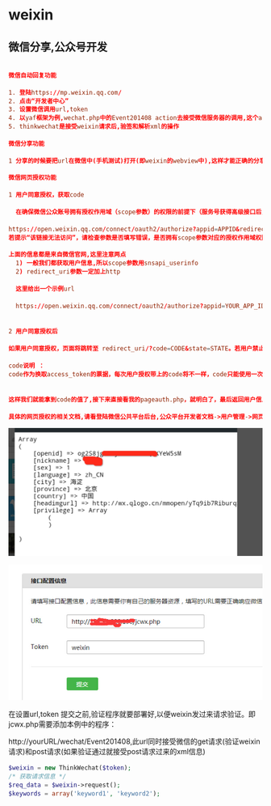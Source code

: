 weixin
======

微信分享,公众号开发
-------------------
```conf

微信自动回复功能

1. 登陆https://mp.weixin.qq.com/
2. 点击“开发者中心”
3. 设置微信调用url,token
4. 以yaf框架为例,wechat.php中的Event201408 action去接受微信服务器的调用,这个action的url你要配置到微信公众后台
5. thinkwechat是接受weixin请求后,验签和解析xml的操作

微信分享功能

1 分享的时候要把url在微信中(手机测试)打开(即weixin的webview中),这样才能正确的分享

微信网页授权功能

1 用户同意授权，获取code
  
  在确保微信公众账号拥有授权作用域（scope参数）的权限的前提下（服务号获得高级接口后，默认拥有scope参数中的snsapi_base和snsapi_userinfo），引导关注者打开如下页面：

https://open.weixin.qq.com/connect/oauth2/authorize?appid=APPID&redirect_uri=REDIRECT_URI&response_type=code&scope=SCOPE&state=STATE#wechat_redirect
若提示“该链接无法访问”，请检查参数是否填写错误，是否拥有scope参数对应的授权作用域权限。

上面的信息都是来自微信官网,这里注意两点
  1) 一般我们都获取用户信息,所以scope参数用snsapi_userinfo
  2) redirect_uri参数一定加上http
  
  这里给出一个示例url
  
  https://open.weixin.qq.com/connect/oauth2/authorize?appid=YOUR_APP_ID&redirect_uri=http://182.92.220.196/jichao/pageauth.php&response_type=code&scope=snsapi_userinfo&state=STATE#wechat_redirect
  

2 用户同意授权后

如果用户同意授权，页面将跳转至 redirect_uri/?code=CODE&state=STATE。若用户禁止授权，则重定向后不会带上code参数，仅会带上state参数redirect_uri?state=STATE

code说明 ：
code作为换取access_token的票据，每次用户授权带上的code将不一样，code只能使用一次，5分钟未被使用自动过期。


这样我们就能拿到code的值了,接下来直接看我的pageauth.php，就明白了，最后返回用户信息的结果如下图

具体的网页授权的相关文档,请看登陆微信公共平台后台,公众平台开发者文档->用户管理->网页授权获取网页基本信息

```

![接口配置info](https://github.com/tetang1230/weixin/blob/master/pics/weixinpageauth.jpg)



![接口配置info](https://github.com/tetang1230/weixin/blob/master/pics/pz1.jpg)

在设置url,token 提交之前,验证程序就要部署好,以便weixin发过来请求验证。即jcwx.php需要添加本例中的程序：

http://yourURL/wechat/Event201408,此url同时接受微信的get请求(验证weixin请求)和post请求(如果验证通过就接受post请求过来的xml信息)
```php
$weixin = new ThinkWechat($token);
/* 获取请求信息 */
$req_data = $weixin->request();
$keywords = array('keyword1', 'keyword2');
```

